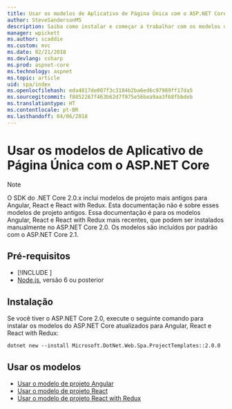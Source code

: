 ```yaml
---
title: Usar os modelos de Aplicativo de Página Única com o ASP.NET Core
author: SteveSandersonMS
description: Saiba como instalar e começar a trabalhar com os modelos de projeto do SPA (Aplicativo de Página Única) ASP.NET Core.
manager: wpickett
ms.author: scaddie
ms.custom: mvc
ms.date: 02/21/2018
ms.devlang: csharp
ms.prod: aspnet-core
ms.technology: aspnet
ms.topic: article
uid: spa/index
ms.openlocfilehash: eda4817de007f3c3184b2ba6ed6c97989ff17da5
ms.sourcegitcommit: f8852267f463b62d7f975e56bea9aa3f68fbbdeb
ms.translationtype: HT
ms.contentlocale: pt-BR
ms.lasthandoff: 04/06/2018
---
```

# <a name="use-the-single-page-application-templates-with-aspnet-core"></a>Usar os modelos de Aplicativo de Página Única com o ASP.NET Core

> [!NOTE]
> O SDK do .NET Core 2.0.x inclui modelos de projeto mais antigos para Angular, React e React with Redux. Esta documentação não é sobre esses modelos de projeto antigos. Essa documentação é para os modelos Angular, React e React with Redux mais recentes, que podem ser instalados manualmente no ASP.NET Core 2.0. Os modelos são incluídos por padrão com o ASP.NET Core 2.1.

## <a name="prerequisites"></a>Pré-requisitos

* [!INCLUDE [](~/includes/net-core-sdk-download-link.md)]
* [Node.js](https://nodejs.org), versão 6 ou posterior

## <a name="installation"></a>Instalação

Se você tiver o ASP.NET Core 2.0, execute o seguinte comando para instalar os modelos do ASP.NET Core atualizados para Angular, React e React with Redux:

```console
dotnet new --install Microsoft.DotNet.Web.Spa.ProjectTemplates::2.0.0
```

## <a name="use-the-templates"></a>Usar os modelos

- [Usar o modelo de projeto Angular](xref:spa/angular)
- [Usar o modelo de projeto React](xref:spa/react)
- [Usar o modelo de projeto React with Redux](xref:spa/react-with-redux)
